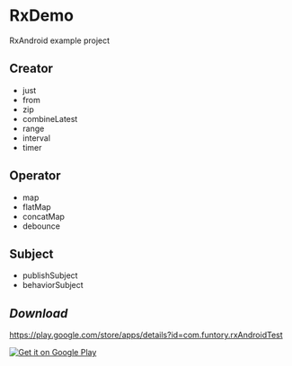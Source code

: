 # RxDemo  
RxAndroid example project
## Creator
* just
* from
* zip
* combineLatest
* range
* interval
* timer

## Operator
* map
* flatMap
* concatMap
* debounce

## Subject
* publishSubject
* behaviorSubject

## *Download*
https://play.google.com/store/apps/details?id=com.funtory.rxAndroidTest


[![Get it on Google Play](https://raw.github.com/chrisbanes/PhotoView/master/art/google-play-badge-small.png)](https://play.google.com/store/apps/details?id=com.funtory.rxAndroidTest)
